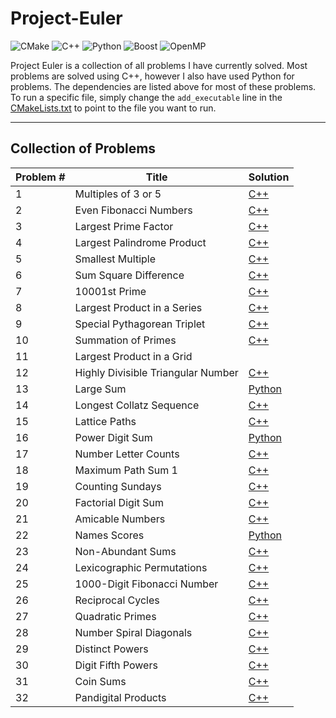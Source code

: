 # Project-Euler

![CMake](https://img.shields.io/badge/CMake-092E20?style=for-the-badge&logo=cmake&logoColor=white)
![C++](https://img.shields.io/badge/C++-00599C?style=for-the-badge&logo=C&logoColor=white)
![Python](https://img.shields.io/badge/Python-3776AB?style=for-the-badge&logo=Python&logoColor=white)
![Boost](https://img.shields.io/badge/Boost-F7901E?style=for-the-badge&logo=Boost&logoColor=white)
![OpenMP](https://img.shields.io/badge/OpenMP-Green?style=for-the-badge&logoColor=white)

Project Euler is a collection of all problems I have currently solved. Most problems are solved using C++,
however I also have used Python for problems. The dependencies are listed above for most of these problems.
To run a specific file, simply change the `add_executable` line in the [CMakeLists.txt](./CMakeLists.txt)
to point to the file you want to run.

---

## Collection of Problems


| Problem # | Title                             | Solution                  |
| ---       | ---                               | ---                       |
| 1         | Multiples of 3 or 5               | [C++](./1-10/1.cpp)       |
| 2         | Even Fibonacci Numbers            | [C++](./1-10/2.cpp)       |
| 3         | Largest Prime Factor              | [C++](./1-10/3.cpp)       |
| 4         | Largest Palindrome Product        | [C++](./1-10/4.cpp)       |
| 5         | Smallest Multiple                 | [C++](./1-10/5.cpp)       |
| 6         | Sum Square Difference             | [C++](./1-10/6.cpp)       |
| 7         | 10001st Prime                     | [C++](./1-10/7.cpp)       |
| 8         | Largest Product in a Series       | [C++](./1-10/8.cpp)       |
| 9         | Special Pythagorean Triplet       | [C++](./1-10/9.cpp)       |
| 10        | Summation of Primes               | [C++](./1-10/10.cpp)      |
| 11        | Largest Product in a Grid         |                           |
| 12        | Highly Divisible Triangular Number| [C++](./11-20/12.cpp)     |
| 13        | Large Sum                         | [Python](./11-20/13.py)   |
| 14        | Longest Collatz Sequence          | [C++](./11-20/14.cpp)     |
| 15        | Lattice Paths                     | [C++](./11-20/15.cpp)     |
| 16        | Power Digit Sum                   | [Python](./11-20/16.py)   |
| 17        | Number Letter Counts              | [C++](./11-20/17.cpp)     |
| 18        | Maximum Path Sum 1                | [C++](./11-20/18.cpp)     |
| 19        | Counting Sundays                  | [C++](./11-20/19.cpp)     |
| 20        | Factorial Digit Sum               | [C++](./11-20/20.cpp)     |
| 21        | Amicable Numbers                  | [C++](./21-30/21.cpp)     |
| 22        | Names Scores                      | [Python](./21-30/22.py)   |
| 23        | Non-Abundant Sums                 | [C++](./21-30/23.cpp)     |
| 24        | Lexicographic Permutations        | [C++](./21-30/24.cpp)     |
| 25        | 1000-Digit Fibonacci Number       | [C++](./21-30/25.cpp)     |
| 26        | Reciprocal Cycles                 | [C++](./21-30/26.cpp)     |
| 27        | Quadratic Primes                  | [C++](./21-30/27.cpp)     |
| 28        | Number Spiral Diagonals           | [C++](./21-30/28.cpp)     |
| 29        | Distinct Powers                   | [C++](./21-30/29.cpp)     |
| 30        | Digit Fifth Powers                | [C++](./21-30/30.cpp)     |
| 31        | Coin Sums                         | [C++](./31-40/31.cpp)     |
| 32        | Pandigital Products               | [C++](./31-40/32.cpp)     |

